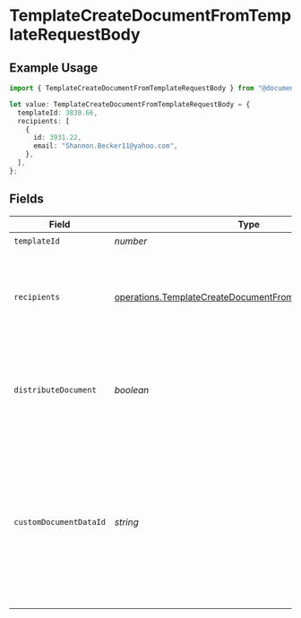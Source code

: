# TemplateCreateDocumentFromTemplateRequestBody

## Example Usage

```typescript
import { TemplateCreateDocumentFromTemplateRequestBody } from "@documenso/sdk-typescript/models/operations";

let value: TemplateCreateDocumentFromTemplateRequestBody = {
  templateId: 3830.66,
  recipients: [
    {
      id: 3931.22,
      email: "Shannon.Becker11@yahoo.com",
    },
  ],
};
```

## Fields

| Field                                                                                                                                | Type                                                                                                                                 | Required                                                                                                                             | Description                                                                                                                          |
| ------------------------------------------------------------------------------------------------------------------------------------ | ------------------------------------------------------------------------------------------------------------------------------------ | ------------------------------------------------------------------------------------------------------------------------------------ | ------------------------------------------------------------------------------------------------------------------------------------ |
| `templateId`                                                                                                                         | *number*                                                                                                                             | :heavy_check_mark:                                                                                                                   | N/A                                                                                                                                  |
| `recipients`                                                                                                                         | [operations.TemplateCreateDocumentFromTemplateRecipients](../../models/operations/templatecreatedocumentfromtemplaterecipients.md)[] | :heavy_check_mark:                                                                                                                   | The information of the recipients to create the document with.                                                                       |
| `distributeDocument`                                                                                                                 | *boolean*                                                                                                                            | :heavy_minus_sign:                                                                                                                   | Whether to create the document as pending and distribute it to recipients.                                                           |
| `customDocumentDataId`                                                                                                               | *string*                                                                                                                             | :heavy_minus_sign:                                                                                                                   | The data ID of an alternative PDF to use when creating the document. If not provided, the PDF attached to the template will be used. |